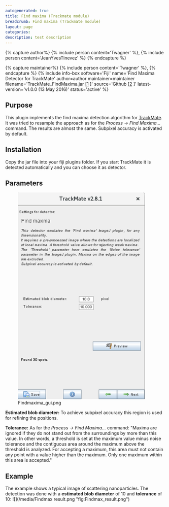 ```yaml
---
autogenerated: true
title: Find maxima (Trackmate module)
breadcrumb: Find maxima (Trackmate module)
layout: page
categories: 
description: test description
---
```



{% capture author%}
{% include person content='Twagner' %}, {% include person content='JeanYvesTinevez' %}
{% endcapture %}

{% capture maintainer%}
{% include person content='Twagner' %},
{% endcapture %}
{% include info-box software='Fiji' name='Find Maxima Detector for TrackMate' author=author maintainer=maintainer filename='TrackMate\_FindMaxima.jar [\[1](https://github.com/thorstenwagner/ij-trackmate-findmaxima/releases/latest) \]' source='Github [\[2](https://github.com/thorstenwagner/ij-trackmate-findmaxima) \]' latest-version='v1.0.0 (13 May 2016)' status='active' %}

Purpose
-------

This plugin implements the find maxima detection algorithm for [TrackMate](TrackMate). It was tried to resample the approach as for the *Process -&gt; Find Maxima...* command. The results are almost the same. Subpixel accuracy is activated by default.

Installation
------------

Copy the jar file into your fiji plugins folder. If you start TrackMate it is detected automatically and you can choose it as detector.

Parameters
----------

<figure><img src="/media/Findmaxima_gui.png" title="Findmaxima_gui.png" width="400" alt="Findmaxima_gui.png" /><figcaption aria-hidden="true">Findmaxima_gui.png</figcaption></figure>

**Estimated blob diameter:** To achieve subpixel accuracy this region is used for refining the positions.

**Tolerance:** As for the *Process -&gt; Find Maxima...* command: "Maxima are ignored if they do not stand out from the surroundings by more than this value. In other words, a threshold is set at the maximum value minus noise tolerance and the contiguous area around the maximum above the threshold is analyzed. For accepting a maximum, this area must not contain any point with a value higher than the maximum. Only one maximum within this area is accepted."

Example
-------

The example shows a typical image of scattering nanoparticles. The detection was done with a **estimated blob diameter** of 10 and **tolerance** of 10: ![](/media/Findmax result.png "fig:Findmax_result.png")
